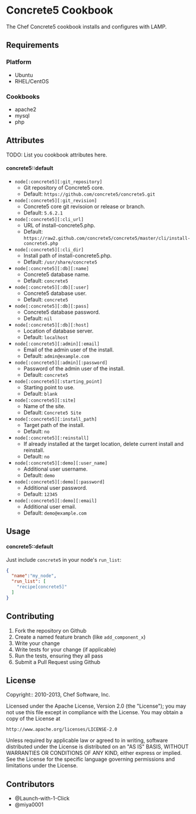Concrete5 Cookbook
==================

The Chef Concrete5 cookbook installs and configures with LAMP.

Requirements
------------

### Platform

* Ubuntu
* RHEL/CentOS

### Cookbooks

* apache2
* mysql
* php

Attributes
----------
TODO: List you cookbook attributes here.

#### concrete5::default

* `node[:concrete5][:git_repository]`
    * Git repository of Concrete5 core.
    * Default: `https://github.com/concrete5/concrete5.git`
* `node[:concrete5][:git_revision]`
    * Concrete5 core git revisoion or release or branch.
    * Default: `5.6.2.1`
* `node[:concrete5][:cli_url]`
    * URL of install-concrete5.php.
    * Default: `https://raw2.github.com/concrete5/concrete5/master/cli/install-concrete5.php`
* `node[:concrete5][:cli_dir]`
    * Install path of install-concrete5.php.
    * Default: `/usr/share/concrete5`
* `node[:concrete5][:db][:name]`
    * Concrete5 database name.
    * Default: `concrete5`
* `node[:concrete5][:db][:user]`
    * Concrete5 database user.
    * Default: `concrete5`
* `node[:concrete5][:db][:pass]`
    * Concrete5 database password.
    * Default: `nil`
* `node[:concrete5][:db][:host]`
    * Location of database server.
    * Default: `localhost`
* `node[:concrete5][:admin][:email]`
    * Email of the admin user of the install.
    * Default: `admin@example.com`
* `node[:concrete5][:admin][:password]`
    * Password of the admin user of the install.
    * Default: `concrete5`
* `node[:concrete5][:starting_point]`
    * Starting point to use.
    * Default: `blank`
* `node[:concrete5][:site]`
    * Name of the site.
    * Default: `Concrete5 Site`
* `node[:concrete5][:install_path]`
    * Target path of the install.
    * Default: `no`
* `node[:concrete5][:reinstall]`
    * If already installed at the target location, delete current install and reinstall.
    * Default: `no`
* `node[:concrete5][:demo][:user_name]`
    * Additional user username.
    * Default: `demo`
* `node[:concrete5][:demo][:password]`
    * Additional user password.
    * Default: `12345`
* `node[:concrete5][:demo][:email]`
    * Additional user email.
    * Default: `demo@example.com`


Usage
-----
#### concrete5::default

Just include `concrete5` in your node's `run_list`:

```json
{
  "name":"my_node",
  "run_list": [
    "recipe[concrete5]"
  ]
}
```

Contributing
------------

1. Fork the repository on Github
2. Create a named feature branch (like `add_component_x`)
3. Write your change
4. Write tests for your change (if applicable)
5. Run the tests, ensuring they all pass
6. Submit a Pull Request using Github

License
-------------------

Copyright:: 2010-2013, Chef Software, Inc.

Licensed under the Apache License, Version 2.0 (the "License");
you may not use this file except in compliance with the License.
You may obtain a copy of the License at

    http://www.apache.org/licenses/LICENSE-2.0

Unless required by applicable law or agreed to in writing, software
distributed under the License is distributed on an "AS IS" BASIS,
WITHOUT WARRANTIES OR CONDITIONS OF ANY KIND, either express or implied.
See the License for the specific language governing permissions and
limitations under the License.

Contributors
------------

* @Launch-with-1-Click
* @miya0001
